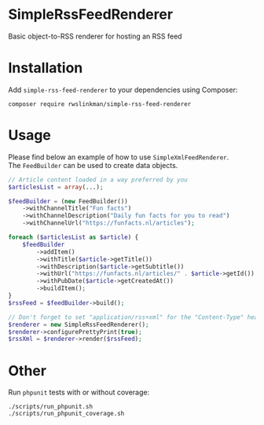 # SimpleRssFeedRenderer
Basic object-to-RSS renderer for hosting an RSS feed

# Installation
Add `simple-rss-feed-renderer` to your dependencies using Composer:   
```shell
composer require rwslinkman/simple-rss-feed-renderer
```

# Usage
Please find below an example of how to use `SimpleXmlFeedRenderer`.   
The `FeedBuilder` can be used to create data objects.   

```php
// Article content loaded in a way preferred by you
$articlesList = array(...);

$feedBuilder = (new FeedBuilder())
    ->withChannelTitle("Fun facts")
    ->withChannelDescription("Daily fun facts for you to read")
    ->withChannelUrl("https://funfacts.nl/articles");

foreach ($articlesList as $article) {
    $feedBuilder
        ->addItem()
        ->withTitle($article->getTitle())
        ->withDescription($article->getSubtitle())
        ->withUrl("https://funfacts.nl/articles/" . $article->getId())
        ->withPubDate($article->getCreatedAt())
        ->buildItem();
}
$rssFeed = $feedBuilder->build();

// Don't forget to set "application/rss+xml" for the "Content-Type" header
$renderer = new SimpleRssFeedRenderer();
$renderer->configurePrettyPrint(true);
$rssXml = $renderer->render($rssFeed);
```

# Other
Run `phpunit` tests with or without coverage:    
```shell
./scripts/run_phpunit.sh 
./scripts/run_phpunit_coverage.sh 
```